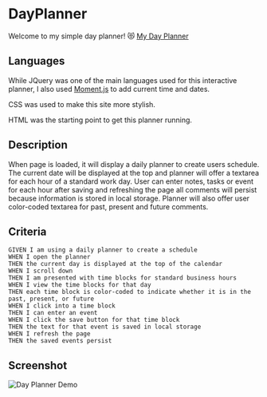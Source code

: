 # DayPlanner
Welcome to my simple day planner! :heart_eyes_cat:
[My Day Planner](https://ashleywhaley.github.io/DayPlanner/)

## Languages
While JQuery was one of the main languages used for this interactive planner, I also used [Moment.js](https://momentjs.com/) to add current time and dates. 

CSS was used to make this site more stylish. 

HTML was the starting point to get this planner running. 

## Description 
When page is loaded, it will display a daily planner to create users schedule. The current date will be displayed at the top and planner will offer a textarea for each hour of a standard work day. User can enter notes, tasks or event for each hour after saving and refreshing the page all comments will persist because information is stored in local storage. Planner will also offer user color-coded textarea for past, present and future comments. 

## Criteria
```
GIVEN I am using a daily planner to create a schedule
WHEN I open the planner
THEN the current day is displayed at the top of the calendar
WHEN I scroll down
THEN I am presented with time blocks for standard business hours
WHEN I view the time blocks for that day
THEN each time block is color-coded to indicate whether it is in the past, present, or future
WHEN I click into a time block
THEN I can enter an event
WHEN I click the save button for that time block
THEN the text for that event is saved in local storage
WHEN I refresh the page
THEN the saved events persist
```

## Screenshot 
![Day Planner Demo](Screenshot.gif)